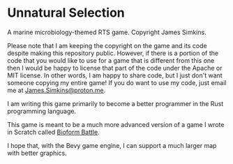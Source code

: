 # Unnatural Selection
A marine microbiology-themed RTS game. Copyright James Simkins.

Please note that I am keeping the copyright on the game and its code despite making this repository public. 
However, if there is a portion of the code that you would like to use for a game that is different 
from this one then I would be happy to license that part of the code under the Apache or MIT license. 
In other words, I am happy to share code, but I just don't want someone copying my entire game! 
If you do want to use my code, just email me at James.Simkins@proton.me.

I am writing this game primarily to become a better programmer in the Rust programming language.

This game is meant to be a much more advanced version of a game I wrote in Scratch called [Bioform Battle](https://scratch.mit.edu/users/EntropyIncorporated/). 

I hope that, with the Bevy game engine, I can support a much larger map with better graphics.
